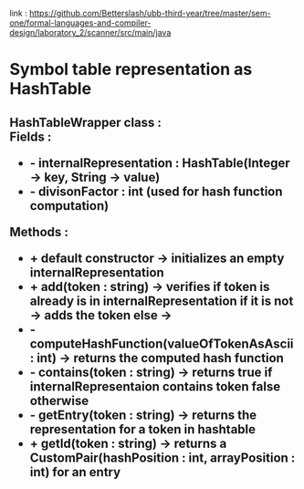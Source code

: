 link : https://github.com/Betterslash/ubb-third-year/tree/master/sem-one/formal-languages-and-compiler-design/laboratory_2/scanner/src/main/java
<h1>
    Symbol table representation as HashTable
</h1>

<h2>
    HashTableWrapper class : 
    <div>
        <label>  
        Fields :
            <ul>
                <li>
                    - internalRepresentation : HashTable(Integer -> key, String -> value)
                </li>
                <li>
                    - divisonFactor : int (used for hash function computation)
                </li>
            </ul>
        </label>
        <label>  
        Methods :
            <ul>
                <li>
                    + default constructor -> initializes an empty internalRepresentation
                </li>
                <li>
                    + add(token : string) -> verifies if token is already is in internalRepresentation 
                                             if it is not -> adds the token
                                             else ->    
                </li>
                <li>
                    - computeHashFunction(valueOfTokenAsAscii : int) -> returns the computed hash function
                </li>
                <li>
                    - contains(token : string) -> returns true if internalRepresentaion contains token false otherwise
                </li>
                <li>
                    -  getEntry(token : string) -> returns the representation for a token in hashtable 
                </li>
                <li>
                    + getId(token : string) -> returns a CustomPair(hashPosition : int, arrayPosition : int) for an entry
                </li>
            </ul>
        </label>
    </div>
</h2>